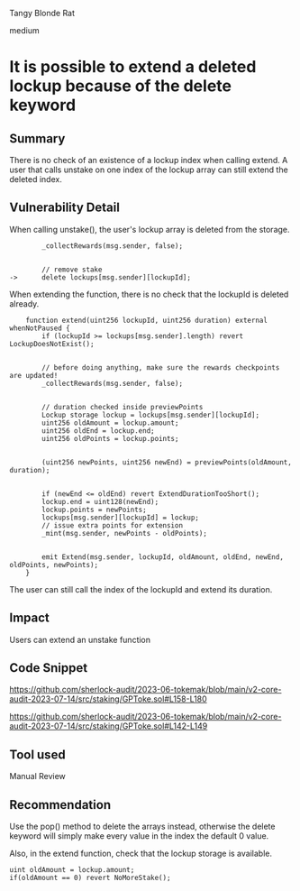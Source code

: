 Tangy Blonde Rat

medium

# It is possible to extend a deleted lockup because of the delete keyword
## Summary

There is no check of an existence of a lockup index when calling extend. A user that calls unstake on one index of the lockup array can still extend the deleted index.

## Vulnerability Detail

When calling unstake(), the user's lockup array is deleted from the storage.

```solidity
        _collectRewards(msg.sender, false);


        // remove stake
->      delete lockups[msg.sender][lockupId];

```
When extending the function, there is no check that the lockupId is deleted already.

```solidity
    function extend(uint256 lockupId, uint256 duration) external whenNotPaused {
        if (lockupId >= lockups[msg.sender].length) revert LockupDoesNotExist();


        // before doing anything, make sure the rewards checkpoints are updated!
        _collectRewards(msg.sender, false);


        // duration checked inside previewPoints
        Lockup storage lockup = lockups[msg.sender][lockupId];
        uint256 oldAmount = lockup.amount;
        uint256 oldEnd = lockup.end;
        uint256 oldPoints = lockup.points;


        (uint256 newPoints, uint256 newEnd) = previewPoints(oldAmount, duration);


        if (newEnd <= oldEnd) revert ExtendDurationTooShort();
        lockup.end = uint128(newEnd);
        lockup.points = newPoints;
        lockups[msg.sender][lockupId] = lockup;
        // issue extra points for extension
        _mint(msg.sender, newPoints - oldPoints);


        emit Extend(msg.sender, lockupId, oldAmount, oldEnd, newEnd, oldPoints, newPoints);
    }
```

The user can still call the index of the lockupId and extend its duration.

## Impact

Users can extend an unstake function 

## Code Snippet

https://github.com/sherlock-audit/2023-06-tokemak/blob/main/v2-core-audit-2023-07-14/src/staking/GPToke.sol#L158-L180

https://github.com/sherlock-audit/2023-06-tokemak/blob/main/v2-core-audit-2023-07-14/src/staking/GPToke.sol#L142-L149

## Tool used

Manual Review

## Recommendation

Use the pop() method to delete the arrays instead, otherwise the delete keyword will simply make every value in the index the default 0 value.

Also, in the extend function, check that the lockup storage is available. 

```solidity
uint oldAmount = lockup.amount; 
if(oldAmount == 0) revert NoMoreStake();
```